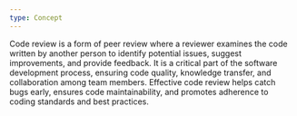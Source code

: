 ```yaml
---
type: Concept
---
```


Code review is a form of peer review where a reviewer examines the code written by another person to identify potential issues, suggest improvements, and provide feedback. It is a critical part of the software development process, ensuring code quality, knowledge transfer, and collaboration among team members. Effective code review helps catch bugs early, ensures code maintainability, and promotes adherence to coding standards and best practices.